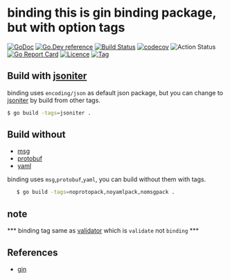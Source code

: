 # binding this is gin binding package, but with option tags

[![GoDoc](https://godoc.org/github.com/things-go/binding?status.svg)](https://godoc.org/github.com/things-go/binding)
[![Go.Dev reference](https://img.shields.io/badge/go.dev-reference-blue?logo=go&logoColor=white)](https://pkg.go.dev/github.com/things-go/binding?tab=doc)
[![Build Status](https://www.travis-ci.org/things-go/binding.svg?branch=master)](https://www.travis-ci.org/thinkgos/binding)
[![codecov](https://codecov.io/gh/things-go/binding/branch/master/graph/badge.svg)](https://codecov.io/gh/things-go/binding)
![Action Status](https://github.com/things-go/binding/workflows/Go/badge.svg)
[![Go Report Card](https://goreportcard.com/badge/github.com/things-go/binding)](https://goreportcard.com/report/github.com/things-go/binding)
[![Licence](https://img.shields.io/github/license/things-go/binding)](https://raw.githubusercontent.com/things-go/binding/master/LICENSE)
[![Tag](https://img.shields.io/github/v/tag/things-go/binding)](https://github.com/things-go/binding/tags)

## Build with [jsoniter](https://github.com/json-iterator/go)

binding uses `encoding/json` as default json package, but you can change to [jsoniter](https://github.com/json-iterator/go) by build from other tags.

```sh
$ go build -tags=jsoniter .
```

## Build without 
- [msg](github.com/ugorji/go)
- [protobuf](github.com/golang/protobuf/proto)
- [yaml](https://github.com/go-yaml/yaml)
   
binding uses `msg`,`protobuf`,`yaml`, you can build without them with tags.
   
```sh
   $ go build -tags=noprotopack,noyamlpack,nomsgpack .
```

## note 
*** binding tag same as [validator](github.com/go-playground/validator/v10) which is `validate` not `binding` ***

## References
- [gin](https://github.com/gin-gonic/gin)